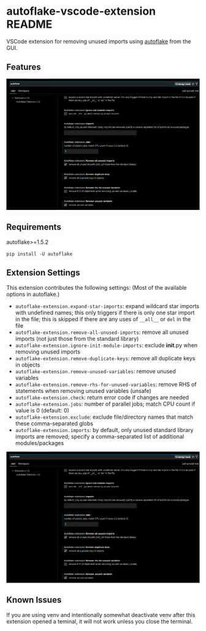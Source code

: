 # autoflake-vscode-extension README

VSCode extension for removing unused imports using [autoflake](https://github.com/PyCQA/autoflake) from the GUI.

## Features

![Example GIF](https://raw.githubusercontent.com/34j/autoflake-vscode-extension/main/Settings.png)

## Requirements

autoflake>=1.5.2

```shell
pip install -U autoflake
```

## Extension Settings

This extension contributes the following settings: (Most of the available options in autoflake.)

* `autoflake-extension.expand-star-imports`: expand wildcard star imports with undefined names; this only triggers if there is only one star import in the file; this is skipped if there are any uses of `__all__` or `del` in the file
* `autoflake-extension.remove-all-unused-imports`: remove all unused imports (not just those from the standard library)
* `autoflake-extension.ignore-init-module-imports`: exclude __init__.py when removing unused imports
* `autoflake-extension.remove-duplicate-keys`: remove all duplicate keys in objects
* `autoflake-extension.remove-unused-variables`: remove unused variables
* `autoflake-extension.remove-rhs-for-unused-variables`: remove RHS of statements when removing unused variables (unsafe)
* `autoflake-extension.check`: return error code if changes are needed
* `autoflake-extension.jobs`: number of parallel jobs; match CPU count if value is 0 (default: 0)
* `autoflake-extension.exclude`: exclude file/directory names that match these comma-separated globs
* `autoflake-extension.imports`: by default, only unused standard library imports are removed; specify a comma-separated list of additional modules/packages

![Settings](https://raw.githubusercontent.com/34j/autoflake-vscode-extension/main/Settings.png)

## Known Issues

If you are using venv and intentionally somewhat deactivate venv after this extension opened a teminal, it will not work unless you close the terminal.
